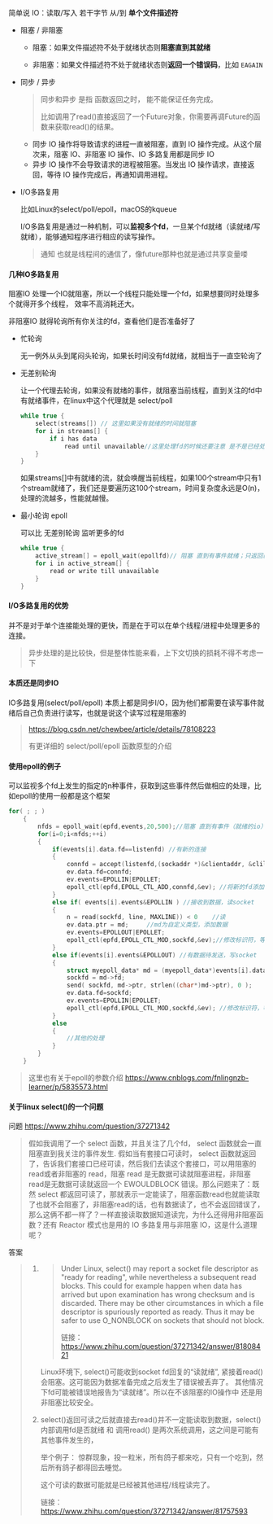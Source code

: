 简单说 IO：读取/写入 若干字节 从/到 **单个文件描述符**



- 阻塞 / 非阻塞

  - 阻塞：如果文件描述符不处于就绪状态则**阻塞直到其就绪**

  - 非阻塞：如果文件描述符不处于就绪状态则**返回一个错误码**，比如 `EAGAIN`

- 同步 / 异步

  > 同步和异步 是指 函数返回之时， 能不能保证任务完成。
  >
  > 比如调用了read()直接返回了一个Future对象，你需要再调Future的函数来获取read()的结果。

  - 同步 IO 操作将导致请求的进程一直被阻塞，直到 IO 操作完成。从这个层次来，阻塞 IO、非阻塞 IO 操作、IO 多路复用都是同步 IO
  - 异步 IO 操作不会导致请求的进程被阻塞。当发出 IO 操作请求，直接返回，等待 IO 操作完成后，再通知调用进程。

- I/O多路复用

  比如Linux的select/poll/epoll，macOS的kqueue

  I/O多路复用是通过一种机制，可以**监视多个fd**，一旦某个fd就绪（读就绪/写就绪），能够通知程序进行相应的读写操作。

  > 通知 也就是线程间的通信了，像future那种也就是通过共享变量喽



#### 几种IO多路复用

阻塞IO 处理一个IO就阻塞，所以一个线程只能处理一个fd，如果想要同时处理多个就得开多个线程， 效率不高消耗还大。

非阻塞IO 就得轮询所有你关注的fd，查看他们是否准备好了

- 忙轮询

  无一例外从头到尾闷头轮询，如果长时间没有fd就绪，就相当于一直空轮询了

- 无差别轮询

  让一个代理去轮询，如果没有就绪的事件，就阻塞当前线程，直到关注的fd中有就绪事件，在linux中这个代理就是 select/poll

  ```c
  while true {
      select(streams[]) // 这里如果没有就绪的时间就阻塞
      for i in streams[] {
          if i has data
              read until unavailable//这里处理fd的时候还要注意 是不是已经处理过了 如果read()可能会一直阻塞下去，因为可能已经被其他人处理
      }
  }
  ```

  如果streams[]中有就绪的流，就会唤醒当前线程，如果100个stream中只有1个stream就绪了，我们还是要遍历这100个stream，时间复杂度永远是O(n)，处理的流越多，性能就越慢。

- 最小轮询 epoll

  可以比 无差别轮询 监听更多的fd

  ```c
  while true {
      active_stream[] = epoll_wait(epollfd)// 阻塞 直到有事件就绪；只返回已经就绪的事件；epollfd-关注的文件描述符
      for i in active_stream[] {
          read or write till unavailable
      }
  }
  ```



#### I/O多路复用的优势

并不是对于单个连接能处理的更快，而是在于可以在单个线程/进程中处理更多的连接。

> 异步处理的是比较快，但是整体性能来看，上下文切换的损耗不得不考虑一下



#### 本质还是同步IO

IO多路复用(select/poll/epoll) 本质上都是同步I/O，因为他们都需要在读写事件就绪后自己负责进行读写，也就是说这个读写过程是阻塞的



>https://blog.csdn.net/chewbee/article/details/78108223
>
>有更详细的 select/poll/epoll 函数原型的介绍



#### 使用epoll的例子

可以监视多个fd上发生的指定的n种事件，获取到这些事件然后做相应的处理，比如epoll的使用一般都是这个框架

```c++
for( ; ; )
    {
        nfds = epoll_wait(epfd,events,20,500);//阻塞 直到有事件（就绪的io）
        for(i=0;i<nfds;++i)
        {
            if(events[i].data.fd==listenfd) //有新的连接
            {
                connfd = accept(listenfd,(sockaddr *)&clientaddr, &clilen); //accept这个连接
                ev.data.fd=connfd;
                ev.events=EPOLLIN|EPOLLET;
                epoll_ctl(epfd,EPOLL_CTL_ADD,connfd,&ev); //将新的fd添加到epoll的监听队列中
            }
            else if( events[i].events&EPOLLIN ) //接收到数据，读socket
            {
                n = read(sockfd, line, MAXLINE)) < 0    //读
                ev.data.ptr = md;     //md为自定义类型，添加数据
                ev.events=EPOLLOUT|EPOLLET;
                epoll_ctl(epfd,EPOLL_CTL_MOD,sockfd,&ev);//修改标识符，等待下一个循环时发送数据，异步处理的精髓
            }
            else if(events[i].events&EPOLLOUT) //有数据待发送，写socket
            {
                struct myepoll_data* md = (myepoll_data*)events[i].data.ptr;    //取数据
                sockfd = md->fd;
                send( sockfd, md->ptr, strlen((char*)md->ptr), 0 );        //发送数据
                ev.data.fd=sockfd;
                ev.events=EPOLLIN|EPOLLET;
                epoll_ctl(epfd,EPOLL_CTL_MOD,sockfd,&ev); //修改标识符，等待下一个循环时接收数据
            }
            else
            {
                //其他的处理
            }
        }
    }
```

> 这里也有关于epoll的参数介绍 https://www.cnblogs.com/fnlingnzb-learner/p/5835573.html



#### 关于linux select()的一个问题

问题  https://www.zhihu.com/question/37271342

> 假如我调用了一个 select 函数，并且关注了几个fd， select 函数就会一直阻塞直到我关注的事件发生. 假如当有套接口可读时， select 函数就返回了，告诉我们套接口已经可读，然后我们去读这个套接口，可以用阻塞的read或者非阻塞的 read，阻塞 read 是无数据可读就阻塞进程，非阻塞 read是无数据可读就返回一个 EWOULDBLOCK 错误。那么问题来了：既然 select 都返回可读了，那就表示一定能读了，阻塞函数read也就能读取了也就不会阻塞了，非阻塞read的话，也有数据读了，也不会返回错误了，那么这俩不都一样了？一样直接读取数据知道读完，为什么还得用非阻塞函数？还有 Reactor 模式也是用的 IO 多路复用与非阻塞 IO，这是什么道理呢？

答案

> 1. > Under Linux, select() may report a socket file descriptor as "ready for reading", while nevertheless a subsequent read blocks.  This could for example happen when data has arrived but upon examination has wrong checksum and is discarded.  There may be other circumstances in which a file descriptor is spuriously reported  as ready.  Thus it  may be safer to use O_NONBLOCK on sockets that should not block.
>    >
>    > 链接：https://www.zhihu.com/question/37271342/answer/81808421
>
>    Linux环境下, select()可能收到socket fd回复的“读就绪”, 紧接着read()会阻塞。这可能因为数据准备完成之后发生了错误被丢弃了。 其他情况下fd可能被错误地报告为“读就绪”。所以在不该阻塞的IO操作中 还是用非阻塞比较安全。
>
> 2. select()返回可读之后就直接去read()并不一定能读取到数据，select()内部调用fd是否就绪 和 调用read() 是两次系统调用，这之间是可能有其他事件发生的，
>
>    举个例子： 惊群现象，投一粒米，所有鸽子都来吃，只有一个吃到，然后所有鸽子都得回去睡觉。
>
>    这个可读的数据可能就是已经被其他进程/线程读完了。
>
>    链接：https://www.zhihu.com/question/37271342/answer/81757593




